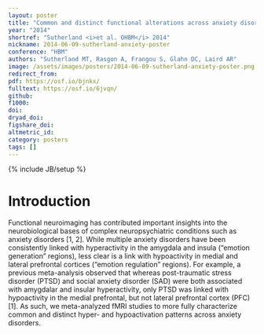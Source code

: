 ```yaml
---
layout: poster
title: "Common and distinct functional alterations across anxiety disorders: An ALE meta-analysis"
year: "2014"
shortref: "Sutherland <i>et al. OHBM</i> 2014"
nickname: 2014-06-09-sutherland-anxiety-poster
conference: "HBM"
authors: "Sutherland MT, Rasgon A, Frangou S, Glahn DC, Laird AR"
image: /assets/images/posters/2014-06-09-sutherland-anxiety-poster.png
redirect_from:
pdf: https://osf.io/bjnkx/
fulltext: https://osf.io/6jvqn/
github:
f1000:
doi:
dryad_doi:
figshare_doi:
altmetric_id:
category: posters
tags: []
---
```

{% include JB/setup %}

# Introduction

Functional neuroimaging has contributed important insights into the neurobiological bases of complex neuropsychiatric conditions such as anxiety disorders [1, 2]. While multiple anxiety disorders have been consistently linked with hyperactivity in the amygdala and insula (“emotion generation” regions), less clear is a link with hypoactivity in medial and lateral prefrontal cortices (“emotion regulation” regions). For example, a previous meta-analysis observed that whereas post-traumatic stress disorder (PTSD) and social anxiety disorder (SAD) were both associated with amygdalar and insular hyperactivity, only PTSD was linked with hypoactivity in the medial prefrontal, but not lateral prefrontal cortex (PFC) [1]. As such, we meta-analyzed fMRI studies to more fully characterize common and distinct hyper- and hypoactivation patterns across anxiety disorders.

